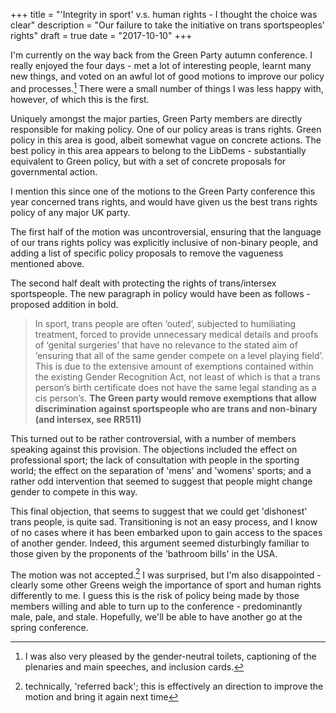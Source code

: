 +++
title = "'Integrity in sport' v.s. human rights - I thought the choice was clear"
description = "Our failure to take the initiative on trans sportspeoples' rights"
draft = true
date = "2017-10-10"
+++

I'm currently on the way back from the Green Party autumn conference. I really enjoyed the four days - met a lot of interesting people, learnt many new things, and voted on an awful lot of good motions to improve our policy and processes.[^2] There were a small number of things I was less happy with, however, of which this is the first.

[^2]: I was also very pleased by the gender-neutral toilets, captioning of the plenaries and main speeches, and inclusion cards.

Uniquely amongst the major parties, Green Party members are directly responsible for making policy. One of our policy areas is trans rights. Green policy in this area is good, albeit somewhat vague on concrete actions. The best policy in this area appears to belong to the LibDems - substantially equivalent to Green policy, but with a set of concrete proposals for governmental action.

I mention this since one of the motions to the Green Party conference this year concerned trans rights, and would have given us the best trans rights policy of any major UK party.

The first half of the motion was uncontroversial, ensuring that the language of our trans rights policy was explicitly inclusive of non-binary people, and adding a list of specific policy proposals to remove the vagueness mentioned above.

The second half dealt with protecting the rights of trans/intersex sportspeople. The new paragraph in policy would have been as follows - proposed addition in bold.

> In sport, trans people are often ‘outed’, subjected to humiliating treatment, forced to provide unnecessary medical details and proofs of ‘genital surgeries’ that have no relevance to the stated aim of ‘ensuring that all of the same gender compete on a level playing field’. This is due to the extensive amount of exemptions contained within the existing Gender Recognition Act, not least of which is that a trans person’s birth certificate does not have the same legal standing as a cis person’s. **The Green party would remove exemptions that allow discrimination against sportspeople who are trans and non-binary (and intersex, see RR511)**

This turned out to be rather controversial, with a number of members speaking against  this provision. The objections included the effect on professional sport; the lack of consultation with people in the sporting world; the effect on the separation of 'mens' and 'womens' sports; and a rather odd intervention that seemed to suggest that people might change gender to compete in this way.

This final objection, that seems to suggest that we could get 'dishonest' trans people, is quite sad. Transitioning is not an easy process, and I know of no cases where it has been embarked upon to gain access to the spaces of another gender. Indeed, this argument seemed disturbingly familiar to those given by the proponents of the 'bathroom bills' in the USA.

The motion was not accepted.[^1] I was surprised, but I'm also disappointed - clearly some other Greens weigh the importance of sport and human rights differently to me. I guess this is the risk of policy being made by those members willing and able to turn up to the conference - predominantly male, pale, and stale. Hopefully, we'll be able to have another go at the spring conference.

[^1]: technically, 'referred back'; this is effectively an direction to improve the motion and bring it again next time
